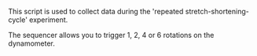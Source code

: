 This script is used to collect data during the 'repeated stretch-shortening-cycle' experiment.

The sequencer allows you to trigger 1, 2, 4 or 6 rotations on the dynamometer.

